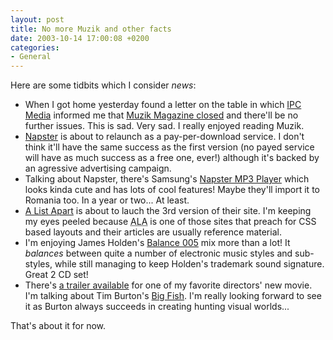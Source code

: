 ```yaml
---
layout: post
title: No more Muzik and other facts
date: 2003-10-14 17:00:08 +0200
categories:
- General
---
```

<p>Here are some tidbits which I consider <i>news</i>:</p>
<ul>
<li>When I got home yesterday found a letter on the table in which <a href="http://www.ipc.co.uk/">IPC Media</a> informed me that <a href="http://www.clubbing-uk.com/muzik_magazine_closed.htm">Muzik Magazine closed</a> and there'll be no further issues. This is sad. Very sad. I really enjoyed reading Muzik.</li>
<li><a href="http://www.napster.com">Napster</a> is about to relaunch as a pay-per-download service. I don't think it'll have the same success as the first version (no payed service will have as much success as a free one, ever!) although it's backed by an agressive advertising campaign.</li>
<li>Talking about Napster, there's Samsung's <a href="http://www.gizmodo.com/archives/009352.php" title="Samsung YP-910GS">Napster MP3 Player</a> which looks kinda cute and has lots of cool features! Maybe they'll import it to Romania too. In a year or two... At least.</li>
<li><a href="http://www.alistapart.com/">A List Apart</a> is about to lauch the 3rd version of their site. I'm keeping my eyes peeled because <acronym title="A List Apart">ALA</acronym> is one of those sites that preach for CSS based layouts and their articles are usually reference material.</li>
<li>I'm enjoying James Holden's <a href="http://www.stomp.com.au/eq/viewProduct.asp?intProductID=513311">Balance 005</a> mix more than a lot! It <i>balances</i> between quite a number of electronic music styles and sub-styles, while still managing to keep Holden's trademark sound signature. Great 2 CD set!</li>
<li>There's <a href="http://www.apple.com/trailers/sony_pictures/big_fish/">a trailer available</a> for one of my favorite directors' new movie. I'm talking about Tim Burton's <a href="http://www.imdb.com/title/tt0319061/">Big Fish</a>. I'm really looking forward to see it as Burton always succeeds in creating hunting visual worlds...</li>
</ul>
<p>That's about it for now.</p>
